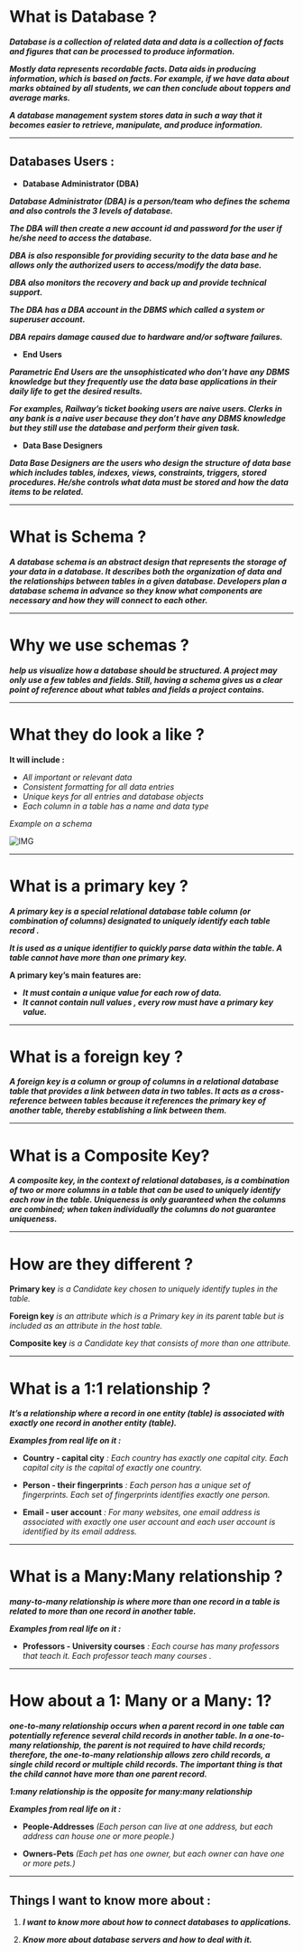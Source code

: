 # What is Database ?

***Database is a collection of related data and data is a collection of facts and figures that can be processed to produce information.***

***Mostly data represents recordable facts. Data aids in producing information, which is based on facts. For example, if we have data about marks obtained by all students, we can then conclude about toppers and average marks.***

***A database management system stores data in such a way that it becomes easier to retrieve, manipulate, and produce information.***

---

## Databases Users :

- **Database Administrator (DBA)**

***Database Administrator (DBA) is a person/team who defines the schema and also controls the 3 levels of database.***

***The DBA will then create a new account id and password for the user if he/she need to access the database.***

***DBA is also responsible for providing security to the data base and he allows only the authorized users to access/modify the data base.***

***DBA also monitors the recovery and back up and provide technical support.***

***The DBA has a DBA account in the DBMS which called a system or superuser account.***

***DBA repairs damage caused due to hardware and/or software failures.***

- **End Users**

***Parametric End Users are the unsophisticated who don’t have any DBMS knowledge but they frequently use the data base applications in their daily life to get the desired results.***

***For examples, Railway’s ticket booking users are naive users. Clerks in any bank is a naive user because they don’t have any DBMS knowledge but they still use the database and perform their given task.***

- **Data Base Designers**

***Data Base Designers are the users who design the structure of data base which includes tables, indexes, views, constraints, triggers, stored procedures. He/she controls what data must be stored and how the data items to be related.***

---


# What is Schema ?

***A database schema is an abstract design that represents the storage of your data in a database. It describes both the organization of data and the relationships between tables in a given database. Developers plan a database schema in advance so they know what components are necessary and how they will connect to each other.***

---

# Why we use schemas ?


***help us visualize how a database should be structured. A project may only use a few tables and fields. Still, having a schema gives us a clear point of reference about what tables and fields a project contains.***

---

# What they do look a like ?

**It will include :**

- *All important or relevant data*
- *Consistent formatting for all data entries*
- *Unique keys for all entries and database objects*
- *Each column in a table has a name and data type*


*Example on a schema*

![IMG](https://www.researchgate.net/profile/David-Ryan-25/publication/313630249/figure/fig1/AS:848570576035842@1579326399414/Database-Schema-The-schema-contains-a-coarse-environment-definition-as-well-as-available.ppm)

---

# What is a primary key ?

***A primary key is a special relational database table column (or combination of columns) designated to uniquely identify each table record .***

***It is used as a unique identifier to quickly parse data within the table. A table cannot have more than one primary key.***

**A primary key’s main features are:**

- ***It must contain a unique value for each row of data.***
- ***It cannot contain null values , every row must have a primary key value.***

---

# What is a foreign key ?

***A foreign key is a column or group of columns in a relational database table that provides a link between data in two tables. It acts as a cross-reference between tables because it references the primary key of another table, thereby establishing a link between them.***

---

# What is a Composite Key?

***A composite key, in the context of relational databases, is a combination of two or more columns in a table that can be used to uniquely identify each row in the table. Uniqueness is only guaranteed when the columns are combined; when taken individually the columns do not guarantee uniqueness.***

---

# How are they different ?

**Primary key** *is a Candidate key chosen to uniquely identify tuples in the table.*

**Foreign key** *is an attribute which is a Primary key in its parent table but is included as an attribute in the host table.*

**Composite key** *is a Candidate key that consists of more than one attribute.*

---

# What is a 1:1 relationship ?

***It’s a relationship where a record in one entity (table) is associated with exactly one record in another entity (table).***

***Examples from real life on it :***

- **Country - capital city** *: Each country has exactly one capital city. Each capital city is the capital of exactly one country.*

- **Person - their fingerprints** *: Each person has a unique set of fingerprints. Each set of fingerprints identifies exactly one person.*

- **Email - user account** *: For many websites, one email address is associated with exactly one user account and each user account is identified by its email address.*

---

# What is a Many:Many relationship ?

***many-to-many relationship is where more than one record in a table is related to more than one record in another table.***

***Examples from real life on it :***

- **Professors - University courses** *: Each course has many professors that teach it. Each professor teach many courses .*

---

# How about a 1: Many or a Many: 1?

***one-to-many relationship occurs when a parent record in one table can potentially reference several child records in another table. In a one-to-many relationship, the parent is not required to have child records; therefore, the one-to-many relationship allows zero child records, a single child record or multiple child records. The important thing is that the child cannot have more than one parent record.***

***1:many relationship is the opposite for many:many relationship***

***Examples from real life on it :***

- **People-Addresses** *(Each person can live at one address, but each address can house one or more people.)* 

- **Owners-Pets** *(Each pet has one owner, but each owner can have one or more pets.)*

---

## Things I want to know more about :

1. ***I want to know more about how to connect databases to applications.***

2. ***Know more about database servers and how to deal with it.***

